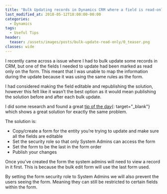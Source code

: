 ```yaml
---
title: "Bulk Updating records in Dynamics CRM where a field is read-only"
last_modified_at: 2018-05-12T18:00:00-00:00
categories:
  - Dynamics
tags:
  - Useful Tips
header:
  teaser: /assets/images/posts/bulk-update-read-only/0_teaser.png
classes: wide
---
```

I recently came across a issue where I had to bulk update some records in CRM, but one of the fields I needed to update had been marked as read only on the form. This meant that I was unable to map the information during the update because it was using the same rules as the form.

I had considered making the field editable and republishing the solution, however this felt like it wasn’t the best option as it would mean publishing the solution before and after each bulk update.

I did some research and found a great [tip of the day](https://crmtipoftheday.com/265/make-a-copy-of-forms-with-read-only-fields/){: target="_blank"} which shows a great solution for exactly the same problem.

The solution is:

* Copy/create a form for the entity you’re trying to update and make sure all the fields are editable
* Set the security role so that only System Admins can access the form
* Set the form to be the last in the form order
* Publish your changes

Once you’ve created the form the system admins will need to view a record in it first. This is because the bulk edit form will use the last form used. 

By setting the form security role to System Admins we will also prevent the users seeing the form. Meaning they can still be restricted to certain fields within the form. 